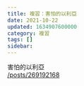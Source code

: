 ```yaml
---
title: 複習：害怕的以利亞
date: 2021-10-22
updated: 1634907600000
category: 複習
tags: []
sidebar: 
---
```


<p>害怕的以利亞<br/>
<a href="/posts/269192168" target="_blank">/posts/269192168</a></p>
<p> </p>

